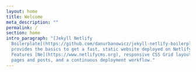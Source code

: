 ```yaml
---
layout: home
title: Welcome
meta_description: ""
permalink: /
section: home
intro_paragraph: "[Jekyll Netlify
  Boilerplate](https://github.com/danurbanowicz/jekyll-netlify-boilerplate)
  provides the basics to get a fast, static website deployed on Netlify.
  Features [Ne](https://www.netlifycms.org), responsive CSS Grid layout, sample
  pages and posts, and a continuous deployment workflow."
---
```

